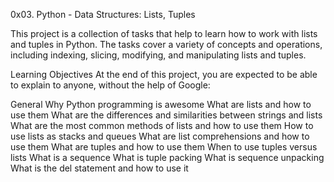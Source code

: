 0x03. Python - Data Structures: Lists, Tuples

This project is a collection of tasks that  help to learn how to work with lists and tuples in Python. The tasks cover a variety of concepts and operations, including indexing, slicing, modifying, and manipulating lists and tuples.




Learning Objectives
At the end of this project, you are expected to be able to explain to anyone, without the help of Google:

General
Why Python programming is awesome
What are lists and how to use them
What are the differences and similarities between strings and lists
What are the most common methods of lists and how to use them
How to use lists as stacks and queues
What are list comprehensions and how to use them
What are tuples and how to use them
When to use tuples versus lists
What is a sequence
What is tuple packing
What is sequence unpacking
What is the del statement and how to use it

